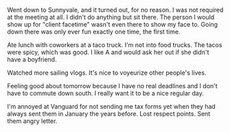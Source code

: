 Went down to Sunnyvale, and it turned out, for no reason. I was not required at the meeting at all. I didn't do anything but sit there. The person I would show up for "client facetime" wasn't even there to show my face to. Going down there was only ever fun exactly one time, the first time.

Ate lunch with coworkers at a taco truck. I'm not into food trucks. The tacos were spicy, which was good. I like A and would ask her out if she didn't have a boyfriend.

Watched more sailing vlogs. It's nice to voyeurize other people's lives.

Feeling good about tomorrow because I have no real deadlines and I don't have to commute down south. I really want it to be a nice regular day.

I'm annoyed at Vanguard for not sending me tax forms yet when they had always sent them in January the years before. Lost respect points. Sent them angry letter.
